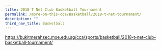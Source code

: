 ```yaml
---
title: 2018 T Net Club Basketball Tournament
permalink: /more-on-this-cca/Basketball/2018-t-net-tournament/
description: ""
third_nav_title: Basketball
---
```

https://bukitmerahsec.moe.edu.sg/cca/sports/basketball/2018-t-net-club-basketball-tournament/